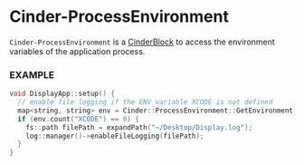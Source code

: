 # Cinder-ProcessEnvironment
`Cinder-ProcessEnvironment` is a [CinderBlock](http://libcinder.org/docs/welcome/CinderBlocks.html) to access the environment variables of the application process.

### EXAMPLE
```C++
void DisplayApp::setup() {
  // enable file logging if the ENV variable XCODE is not defined
  map<string, string> env = Cinder::ProcessEnvironment::GetEnvironment();
  if (env.count("XCODE") == 0) {
    fs::path filePath = expandPath("~/Desktop/Display.log");
    log::manager()->enableFileLogging(filePath);
  }
}
```
